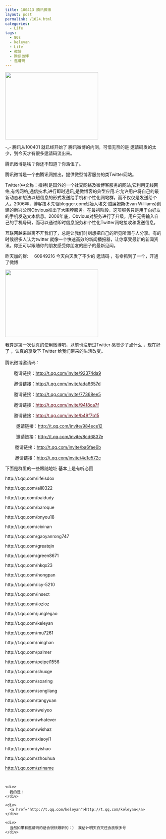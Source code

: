```yaml
---
title: 100413 腾讯微博
layout: post
permalink: /1024.html
categories:
  - Life
tags:
  - 80s
  - keleyan
  - Life
  - 微博
  - 腾讯微博
  - 邀请码
---
```

[<img class="aligncenter size-medium wp-image-1026" title="x2" src="http://www.80aj.com/wp-content/uploads/2010/04/x2-300x216.jpg" alt="" width="300" height="216" />][1]

-_- 腾讯从100401 就已经开始了 腾讯微博的内测，可惜无奈的是 邀请码发的太少，到今天才有很多邀请码流出来。

腾讯微博是啥？你还不知道？你落伍了。

腾讯微博是一个由腾讯网推出，提供微型博客服务的类Twitter网站。

Twitter(中文称：推特)是国外的一个社交网络及微博客服务的网站,它利用无线网络,有线网络,通信技术,进行即时通讯,是微博客的典型应用.它允许用户将自己的最新动态和想法以短信息的形式发送给手机和个性化网站群，而不仅仅是发送给个人。2006年，博客技术先驱blogger.com创始人埃文·威廉姆斯(Evan Williams)创建的新兴公司Obvious推出了大围脖服务。在最初阶段，这项服务只是用于向好友的手机发送文本信息。2006年底，Obvious对服务进行了升级，用户无需输入自己的手机号码，而可以通过即时信息服务和个性化Twitter网站接收和发送信息。

互联网越来越离不开我们了，总是让我们时刻想把自己的所见所闻与人分享。有的时候很多人认为twitter 就像一个快速高效的新闻播报器，让你享受最新的新闻资讯。你还可以跟随你的朋友感受你朋友的圈子的最新见闻。

昨天加的群:     60949216 今天白天发了不少的 邀请码 ，有幸抓到了一个，开通了微博

[<img class="aligncenter size-medium wp-image-1025" title="wb1" src="http://www.80aj.com/wp-content/uploads/2010/04/wb1-300x217.jpg" alt="" width="300" height="217" />][2]

<div>
  我算是第一次认真的使用微博吧，以前也注册过Twitter 感觉少了点什么 ，现在好了 ，认真的享受下 Twitter 给我们带来的生活改变。
</div>

<div>
   
</div>

<div>
  腾讯微博邀请码：
</div>

<div>
  <p>
    　　邀请链接：<a href="http://t.qq.com/invite/92374da9">http://t.qq.com/invite/92374da9</a>
  </p>
  
  <p>
    　　邀请链接：<a href="http://t.qq.com/invite/ada6657d">http://t.qq.com/invite/ada6657d</a>
  </p>
  
  <p>
    　　邀请链接：<a href="http://t.qq.com/invite/77368ee5">http://t.qq.com/invite/77368ee5</a>
  </p>
  
  <p>
    　　邀请链接：<a href="http://t.qq.com/invite/94f8ca7f"><span style="color: #670e1a;">http://t.qq.com/invite/94f8ca7f</span></a>
  </p>
  
  <p>
    　　邀请链接：<a href="http://t.qq.com/invite/b49f7b15"><span style="color: #670e1a;">http://t.qq.com/invite/b49f7b15</span></a>
  </p>
  
  <p>
             邀请链接：<a href="http://t.qq.com/invite/984ece12">http://t.qq.com/invite/984ece12</a>
  </p>
  
  <p>
             邀请链接：<a href="http://t.qq.com/invite/8cd6837e">http://t.qq.com/invite/8cd6837e</a>
  </p>
  
  <p>
            邀请链接：<a href="http://t.qq.com/invite/ba6fae6b">http://t.qq.com/invite/ba6fae6b</a>
  </p>
  
  <p>
            邀请链接：<a href="http://t.qq.com/invite/4e1e572c">http://t.qq.com/invite/4e1e572c</a>
  </p>
  
  <p>
    下面是群里的一些跟随地址 基本上是有听必回
  </p>
</div>

<div>
  http://t.qq.com/lifeisdox</p> <p>
    http://t.qq.com/ali0322
  </p>
  
  <p>
    http://t.qq.com/baidudy
  </p>
  
  <p>
    http://t.qq.com/baroque
  </p>
  
  <p>
    http://t.qq.com/bnyou18
  </p>
  
  <p>
    http://t.qq.com/cixinan
  </p>
  
  <p>
    http://t.qq.com/gaoyanrong747
  </p>
  
  <p>
    http://t.qq.com/greatqin
  </p>
  
  <p>
    http://t.qq.com/green8671
  </p>
  
  <p>
    http://t.qq.com/hkqx23
  </p>
  
  <p>
    http://t.qq.com/hongpan
  </p>
  
  <p>
    http://t.qq.com/Icy-5210
  </p>
  
  <p>
    http://t.qq.com/insect
  </p>
  
  <p>
    http://t.qq.com/iozioz
  </p>
  
  <p>
    http://t.qq.com/junglegao
  </p>
  
  <p>
    http://t.qq.com/keleyan
  </p>
  
  <p>
    http://t.qq.com/mu7261
  </p>
  
  <p>
    http://t.qq.com/ninghan
  </p>
  
  <p>
    http://t.qq.com/palmer
  </p>
  
  <p>
    http://t.qq.com/peipei1556
  </p>
  
  <p>
    http://t.qq.com/shuxge
  </p>
  
  <p>
    http://t.qq.com/soaring
  </p>
  
  <p>
    http://t.qq.com/songliang
  </p>
  
  <p>
    http://t.qq.com/tangyuan
  </p>
  
  <p>
    http://t.qq.com/weiyoo
  </p>
  
  <p>
    http://t.qq.com/whatever
  </p>
  
  <p>
    http://t.qq.com/wishaz
  </p>
  
  <p>
    http://t.qq.com/xiaoyi1
  </p>
  
  <p>
    http://t.qq.com/yishao
  </p>
  
  <p>
    http://t.qq.com/zhouhua
  </p>
  
  <p>
    <a href="http://t.qq.com/zrlname">http://t.qq.com/zrlname</a></div> <div>
       
    </div>
    
    <div>
      我的是：
    </div>
    
    <div>
      <a href="http://t.qq.com/keleyan">http://t.qq.com/keleyan</a>
    </div>
    
    <div>
      当然如果有邀请码的话会很快跟新的：） 我估计明天白天还会放很多号  
    </div>

 [1]: http://www.80aj.com/wp-content/uploads/2010/04/x2.jpg
 [2]: http://www.80aj.com/wp-content/uploads/2010/04/wb1.jpg